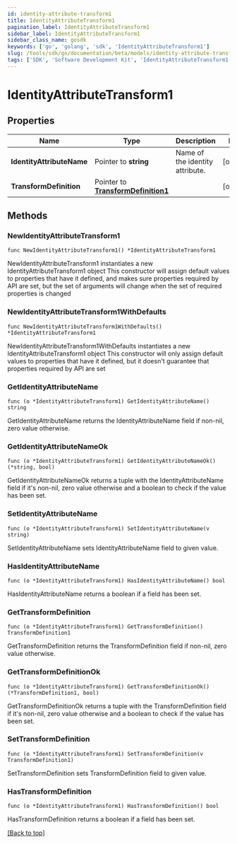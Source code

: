 ```yaml
---
id: identity-attribute-transform1
title: IdentityAttributeTransform1
pagination_label: IdentityAttributeTransform1
sidebar_label: IdentityAttributeTransform1
sidebar_class_name: gosdk
keywords: ['go', 'golang', 'sdk', 'IdentityAttributeTransform1'] 
slug: /tools/sdk/go/documentation/beta/models/identity-attribute-transform1
tags: ['SDK', 'Software Development Kit', 'IdentityAttributeTransform1']
---
```


# IdentityAttributeTransform1

## Properties

Name | Type | Description | Notes
------------ | ------------- | ------------- | -------------
**IdentityAttributeName** | Pointer to **string** | Name of the identity attribute. | [optional] 
**TransformDefinition** | Pointer to [**TransformDefinition1**](TransformDefinition1) |  | [optional] 

## Methods

### NewIdentityAttributeTransform1

`func NewIdentityAttributeTransform1() *IdentityAttributeTransform1`

NewIdentityAttributeTransform1 instantiates a new IdentityAttributeTransform1 object
This constructor will assign default values to properties that have it defined,
and makes sure properties required by API are set, but the set of arguments
will change when the set of required properties is changed

### NewIdentityAttributeTransform1WithDefaults

`func NewIdentityAttributeTransform1WithDefaults() *IdentityAttributeTransform1`

NewIdentityAttributeTransform1WithDefaults instantiates a new IdentityAttributeTransform1 object
This constructor will only assign default values to properties that have it defined,
but it doesn't guarantee that properties required by API are set

### GetIdentityAttributeName

`func (o *IdentityAttributeTransform1) GetIdentityAttributeName() string`

GetIdentityAttributeName returns the IdentityAttributeName field if non-nil, zero value otherwise.

### GetIdentityAttributeNameOk

`func (o *IdentityAttributeTransform1) GetIdentityAttributeNameOk() (*string, bool)`

GetIdentityAttributeNameOk returns a tuple with the IdentityAttributeName field if it's non-nil, zero value otherwise
and a boolean to check if the value has been set.

### SetIdentityAttributeName

`func (o *IdentityAttributeTransform1) SetIdentityAttributeName(v string)`

SetIdentityAttributeName sets IdentityAttributeName field to given value.

### HasIdentityAttributeName

`func (o *IdentityAttributeTransform1) HasIdentityAttributeName() bool`

HasIdentityAttributeName returns a boolean if a field has been set.

### GetTransformDefinition

`func (o *IdentityAttributeTransform1) GetTransformDefinition() TransformDefinition1`

GetTransformDefinition returns the TransformDefinition field if non-nil, zero value otherwise.

### GetTransformDefinitionOk

`func (o *IdentityAttributeTransform1) GetTransformDefinitionOk() (*TransformDefinition1, bool)`

GetTransformDefinitionOk returns a tuple with the TransformDefinition field if it's non-nil, zero value otherwise
and a boolean to check if the value has been set.

### SetTransformDefinition

`func (o *IdentityAttributeTransform1) SetTransformDefinition(v TransformDefinition1)`

SetTransformDefinition sets TransformDefinition field to given value.

### HasTransformDefinition

`func (o *IdentityAttributeTransform1) HasTransformDefinition() bool`

HasTransformDefinition returns a boolean if a field has been set.


[[Back to top]](#) 


